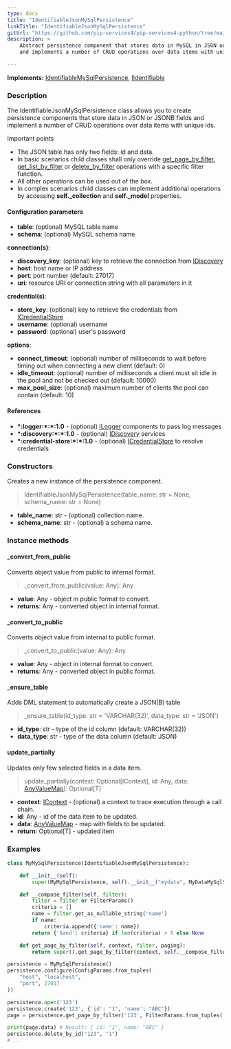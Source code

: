 ```yaml
---
type: docs
title: "IdentifiableJsonMySqlPersistence"
linkTitle: "IdentifiableJsonMySqlPersistence"
gitUrl: "https://github.com/pip-services4/pip-services4-python/tree/main/pip-services4-mysql-python"
description: >
    Abstract persistence component that stores data in MySQL in JSON or JSONB fields
    and implements a number of CRUD operations over data items with unique ids.

---
```


**Implements:** [IdentifiableMySqlPersistence](../identifiable_mysql_persistence), [IIdentifiable](../../../data/data/iidentifiable)

### Description

The IdentifiableJsonMySqlPersistence class allows you to create persistence components that store data in JSON or JSONB fields and implement a number of CRUD operations over data items with unique ids.

Important points

- The JSON table has only two fields: id and data.
- In basic scenarios child classes shall only override [get_page_by_filter](../mysql_persistence/#get_page_by_filter), [get_list_by_filter](../mysql_persistence/#get_list_by_filter) or [delete_by_filter](../mysql_persistence/#delete_by_filter) operations with a specific filter function. 
- All other operations can be used out of the box. 
- In complex scenarios child classes can implement additional operations by accessing **self._collection** and **self._model** properties.


#### Configuration parameters

- **table**: (optional) MySQL table name
- **schema**: (optional) MySQL schema name

**connection(s)**:    
- **discovery_key**: (optional) key to retrieve the connection from [IDiscovery](../../../config/connect/idiscovery)
- **host**: host name or IP address
- **port**: port number (default: 27017)
- **uri**: resource URI or connection string with all parameters in it

**credential(s)**:    
- **store_key**: (optional) key to retrieve the credentials from [ICredentialStore](../../../config/auth/icredential_store)
- **username**: (optional) username
- **password**: (optional) user's password

**options**:
- **connect_timeout**: (optional) number of milliseconds to wait before timing out when connecting a new client (default: 0)
- **idle_timeout**: (optional) number of milliseconds a client must sit idle in the pool and not be checked out (default: 10000)
- **max_pool_size**: (optional) maximum number of clients the pool can contain (default: 10)


#### References
- **\*:logger:\*:\*:1.0** - (optional) [ILogger](../../../observability/log/ilogger) components to pass log messages
- **\*:discovery:\*:\*:1.0** - (optional) [IDiscovery](../../../config/connect/idiscovery) services
- **\*:credential-store:\*:\*:1.0** - (optional) [ICredentialStore](../../../config/auth/icredential_store) to resolve credentials



### Constructors
Creates a new instance of the persistence component.

> IdentifiableJsonMySqlPersistence(table_name: str = None, schema_name: str = None)

- **table_name**: str - (optional) collection name.
- **schema_name**: str - (optional) a schema name.


### Instance methods

#### _convert_from_public
Converts object value from public to internal format.

> _convert_from_public(value: Any): Any

- **value**: Any - object in public format to convert.
- **returns**: Any - converted object in internal format.


#### _convert_to_public
Converts object value from internal to public format.

> _convert_to_public(value: Any): Any

- **value**: Any - object in internal format to convert.
- **returns**: Any - converted object in public format.


#### _ensure_table
Adds DML statement to automatically create a JSON(B) table

> _ensure_table(id_type: str = 'VARCHAR(32)', data_type: str = 'JSON')

- **id_type**: str - type of the id column (default: VARCHAR(32))
- **data_type**: str - type of the data column (default: JSON)


#### update_partially
Updates only few selected fields in a data item.

> update_partially(context: Optional[IContext], id: Any, data: [AnyValueMap](../../../commons/data/any_value_map)): Optional[T]

- **context**: [IContext](../../../components/context/icontext) - (optional) a context to trace execution through a call chain.
- **id**: Any - id of the data item to be updated.
- **data**: [AnyValueMap](../../../commons/data/any_value_map) - map with fields to be updated.
- **return**: Optional[T] - updated item

### Examples

```python
class MyMySqlPersistence(IdentifiableJsonMySqlPersistence):

    def __init__(self):
        super(MyMySqlPersistence, self).__init__("mydata", MyDataMySqlSchema())

    def __compose_filter(self, filter):
        filter = filter or FilterParams()
        criteria = []
        name = filter.get_as_nullable_string('name')
        if name:
            criteria.append({'name': name})
        return {'$and': criteria} if len(criteria) > 0 else None

    def get_page_by_filter(self, context, filter, paging):
        return super().get_page_by_filter(context, self.__compose_filter(filter), paging, None, None)

persistence = MyMySqlPersistence()
persistence.configure(ConfigParams.from_tuples(
    "host", "localhost",
    "port", 27017
))

persistence.open('123')
persistence.create('123', {'id': "1", 'name': "ABC"})
page = persistence.get_page_by_filter('123', FilterParams.from_tuples('name', 'ABC'), None)

print(page.data) # Result: { id: "1", name: "ABC" }
persistence.delete_by_id("123", "1")
# ...

```
